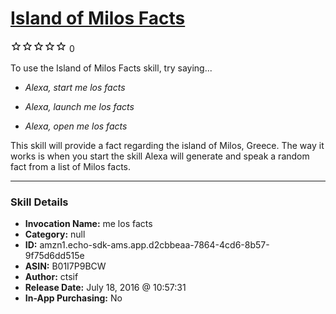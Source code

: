 # [Island of Milos Facts](http://alexa.amazon.com/#skills/amzn1.echo-sdk-ams.app.d2cbbeaa-7864-4cd6-8b57-9f75d6dd515e)
![0 stars](../../images/ic_star_border_black_18dp_1x.png)![0 stars](../../images/ic_star_border_black_18dp_1x.png)![0 stars](../../images/ic_star_border_black_18dp_1x.png)![0 stars](../../images/ic_star_border_black_18dp_1x.png)![0 stars](../../images/ic_star_border_black_18dp_1x.png) 0

To use the Island of Milos Facts skill, try saying...

* *Alexa, start me los facts*

* *Alexa, launch me los facts*

* *Alexa, open me los facts*

This skill will provide a fact regarding the island of Milos, Greece.  The way it works is when you  start the skill Alexa will generate and speak a random fact from a list of Milos facts.

***

### Skill Details

* **Invocation Name:** me los facts
* **Category:** null
* **ID:** amzn1.echo-sdk-ams.app.d2cbbeaa-7864-4cd6-8b57-9f75d6dd515e
* **ASIN:** B01I7P9BCW
* **Author:** ctsif
* **Release Date:** July 18, 2016 @ 10:57:31
* **In-App Purchasing:** No
